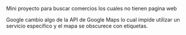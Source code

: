 Mini proyecto para buscar comercios los cuales no tienen pagina web

Google cambio algo de la API de Google Maps lo cual impide utilizar un servicio especifico y el mapa se obscurece con etiquetas.